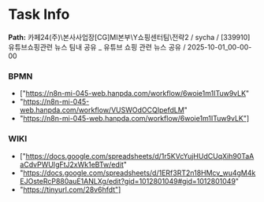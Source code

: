 # Task Info

**Path:** 카페24(주)\본사사업장\[CG]MI본부\Y쇼핑센터팀\전략2 / sycha / [339910] 유튜브쇼핑관련 뉴스 팀내 공유 _ 유튜브 쇼핑 관련 뉴스 공유 / 2025-10-01_00-00-00

### BPMN
- ["https://n8n-mi-045-web.hanpda.com/workflow/6woie1m1ITuw9vLK"
- "https://n8n-mi-045-web.hanpda.com/workflow/VUSWOdOCQIpefdLM"
- "https://n8n-mi-045-web.hanpda.com/workflow/6woie1m1ITuw9vLK"]

### WIKI
- ["https://docs.google.com/spreadsheets/d/1r5KVcYujHUdCUqXih90TaAaCdvPWUIgFtJ2xWk1eBTw/edit"
- "https://docs.google.com/spreadsheets/d/1ERf3RT2n18HMcv_wu4gM4kEJOsteRcP880auE1ANLXg/edit?gid=1012801049#gid=1012801049"
- "https://tinyurl.com/28v6hfdt"]

